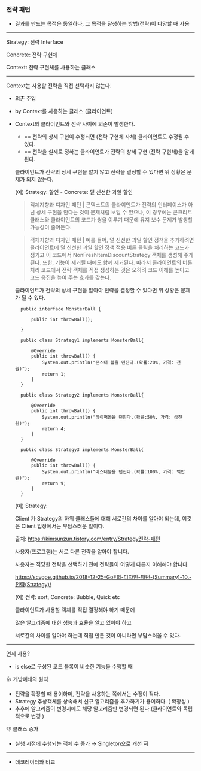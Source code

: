 ### 전략 패턴

- 결과를 만드는 목적은 동일하나, 그 목적을 달성하는 방법(전략)이 다양할 때 사용

------

Strategy: 전략 Interface

Concrete: 전략 구현체

Context: 전략 구현체를 사용하는 클래스

------

Context는 사용할 전략을 직접 선택하지 않는다.

- 의존 주입

- by Context를 사용하는 클래스 (클라이언트)

- Context의 클라이언트와 전략 사이에 의존이 발생한다.

  - == 전략의 상세 구현이 수정되면 (전략 구현체 자체) 클라이언트도 수정될 수 있다.
  - == 전략을 실제로 정하는 클라이언트가 전략의 상세 구현 (전략 구현체)을 알게 된다.

  

  클라이언트가 전략의 상세 구현을 알지 않고 전략을 결정할 수 있다면 위 상황은 문제가 되지 않는다.

  (예) Strategy: 할인 - Concrete: 덜 신선한 과일 할인

  > 객체지향과 디자인 패턴 | 콘텍스트의 클라이언트가 전략의 인터페이스가 아닌 상세 구현을 안다는 것이 문제처럼 보일 수 있으나, 이 경우에는 콘크리트 클래스와 클라이언트의 코드가 쌍을 이루기 때문에 유지 보수 문제가 발생할 가능성이 줄어든다.

  > 객체지향과 디자인 패턴 | 예를 들어, 덜 신선한 과일 할인 정책을 추가하려면 클라이언트에 덜 신선한 과일 할인 정책 적용 버튼 클릭을 처리하는 코드가 생기고 이 코드에서 NonFreshItemDiscountStrategy 객체를 생성해 주게 된다. 또한, 기능이 제거될 때에도 함께 제거된다. 따라서 클라이언트의 버튼 처리 코드에서 전략 객체를 직접 생성하는 것은 오히려 코드 이해를 높이고 코드 응집을 높여 주는 효과를 갖는다.

  

  클라이언트가 전략의 상세 구현을 알아야 전략을 결정할 수 있다면 위 상황은 문제가 될 수 있다.

  ```
    public interface MonsterBall {
    	
    	public int throwBall();
    
    }
    
    public class Strategy1 implements MonsterBall{
    
    	@Override
    	public int throwBall() {
    		System.out.println("몬스터 볼을 던진다.(확률:20%, 가격: 천원)");
    		return 1;
    	}
    }
    
    public class Strategy2 implements MonsterBall{
    
    	@Override
    	public int throwBall() {
    		System.out.println("하이퍼볼을 던진다.(확률:50%, 가격: 삼천원)");
    		return 4;
    	}
    }
    
    public class Strategy3 implements MonsterBall{
    
    	@Override
    	public int throwBall() {
    		System.out.println("마스터볼을 던진다.(확률:100%, 가격: 백만원)");
    		return 9;
    	}
    }
  ```

  (예) Strategy:

  Client 가 Strategy의 하위 클래스들에 대해 서로간의 차이를 알아야 되는데, 이것은 Client 입장에서는 부담스러운 일이다.

  출처: https://kimsunzun.tistory.com/entry/Strategy전략-패턴

  사용자(프로그램)는 서로 다른 전략을 알아야 합니다.

  사용자는 적당한 전략을 선택하기 전에 전략들이 어떻게 다른지 이해해야 합니다.

  https://scvgoe.github.io/2018-12-25-GoF의-디자인-패턴-(Summary)-10.-전략(Strategy)/

  (예) 전략: sort, Concrete: Bubble, Quick etc

  클라이언트가 사용할 객체를 직접 결정해야 하기 때문에

  많은 알고리즘에 대한 성능과 효율을 알고 있어야 하고

  서로간의 차이를 알아야 하는데 직접 만든 것이 아니라면 부담스러울 수 있다.

------

언제 사용?

- is else로 구성된 코드 블록이 비슷한 기능을 수행할 때

👍 개방폐쇄의 원칙

- 전략을 확장할 때 용이하며, 전략을 사용하는 쪽에서는 수정이 적다.
- Strategy 추상객체를 상속해서 신규 알고리즘을 추가하기가 용이하다. ( 확장성 )
- 추후에 알고리즘이 변경시에도 해당 알고리즘만 변경되면 된다.(클라이언트와 독립적으로 변경 )

👎 클래스 증가

* 실행 시점에 수행되는 객체 수 증가 → Singleton으로 개선 可

---

* 데코레이터와 비교